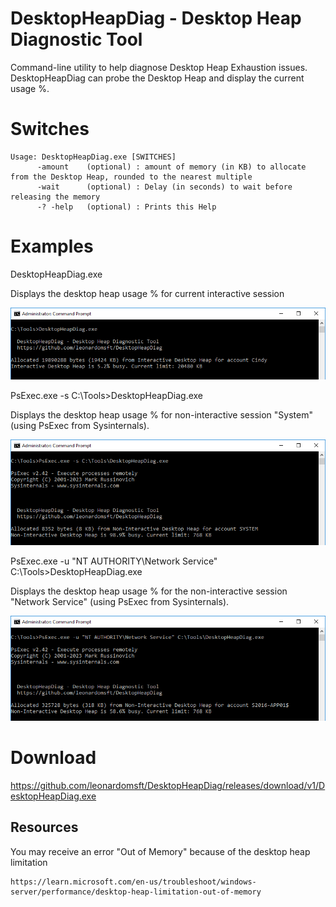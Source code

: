 # DesktopHeapDiag - Desktop Heap Diagnostic Tool

Command-line utility to help diagnose Desktop Heap Exhaustion issues.
DesktopHeapDiag can probe the Desktop Heap and display the current usage %.


# Switches
```
Usage: DesktopHeapDiag.exe [SWITCHES]
      -amount    (optional) : amount of memory (in KB) to allocate from the Desktop Heap, rounded to the nearest multiple
      -wait      (optional) : Delay (in seconds) to wait before releasing the memory
      -? -help   (optional) : Prints this Help
```

# Examples

DesktopHeapDiag.exe

Displays the desktop heap usage % for current interactive session

![Alt text](screenshots/image1.png)


PsExec.exe -s C:\Tools>DesktopHeapDiag.exe
	
Displays the desktop heap usage % for non-interactive session "System" (using PsExec from Sysinternals).

![Alt text](screenshots/image2.png)

PsExec.exe -u "NT AUTHORITY\Network Service" C:\Tools>DesktopHeapDiag.exe

Displays the desktop heap usage % for the non-interactive session "Network Service" (using PsExec from Sysinternals).

![Alt text](screenshots/image3.png)


# Download

https://github.com/leonardomsft/DesktopHeapDiag/releases/download/v1/DesktopHeapDiag.exe


## Resources

You may receive an error "Out of Memory" because of the desktop heap limitation

	https://learn.microsoft.com/en-us/troubleshoot/windows-server/performance/desktop-heap-limitation-out-of-memory


